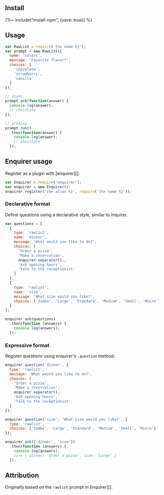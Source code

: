 ## Install
{%= include("install-npm", {save: true}) %}

## Usage

```js
var RawList = require('{%= name %}');
var prompt = new RawList({
  name: 'colors',
  message: 'Favorite flavor?',
  choices: [
    'chocolate',
    'strawberry',
    'vanilla'
  ]
});

// async
prompt.ask(function(answer) {
  console.log(answer);
  // chocolate
});

// promise
prompt.run()
  .then(function(answer) {
    console.log(answer);
    // chocolate
  });
```
## Enquirer usage

Register as a plugin with [enquirer][]:

```js
var Enquirer = require('enquirer');
var enquirer = new Enquirer();
enquirer.register('{%= alias %}', require('{%= name %}'));
```

### Declarative format

Define questions using a declarative style, similar to Inquirer.

```js
var questions = [
  {
    type: 'rawlist',
    name: 'dinner',
    message: 'What would you like to do?',
    choices: [
      'Order a pizza',
      'Make a reservation',
      enquirer.separator(),,
      'Ask opening hours',
      'Talk to the receptionist'
    ]
  },
  {
    type: 'rawlist',
    name: 'size',
    message: 'What size would you like?',
    choices: ['Jumbo', 'Large', 'Standard', 'Medium', 'Small', 'Micro']
  }
];

enquirer.ask(questions)
  .then(function (answers) {
    console.log(answers);
  });
```

### Expressive format

Register questions using enquirer's `.question` method:

```js
enquirer.question('dinner', {
  type: 'rawlist',
  message: 'What would you like to do?',
  choices: [
    'Order a pizza',
    'Make a reservation',
    enquirer.separator(),
    'Ask opening hours',
    'Talk to the receptionist'
  ]
});

enquirer.question('size', 'What size would you like?', {
  type: 'rawlist',
  choices: ['Jumbo', 'Large', 'Standard', 'Medium', 'Small', 'Micro']
});

enquirer.ask(['dinner', 'size'])
  .then(function (answers) {
    console.log(answers);
    //=> { dinner: 'Order a pizza', size: 'Large' }
  });
```

## Attribution

Originally based on the `rawlist` prompt in [inquirer][]. 